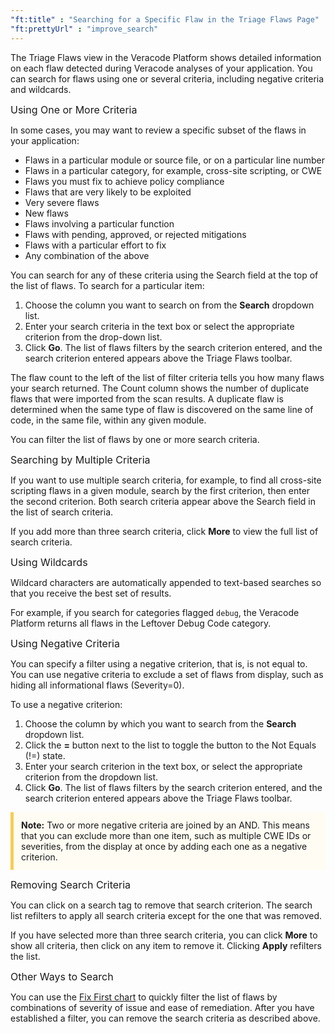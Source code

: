 ```yaml
---
"ft:title" : "Searching for a Specific Flaw in the Triage Flaws Page"
"ft:prettyUrl" : "improve_search"
---
```

The Triage Flaws view in the Veracode Platform shows detailed information on each flaw detected during Veracode analyses of your application. You can search for flaws using one or several criteria, including negative criteria and wildcards.

<p><span style="font-size: medium;">Using One or More Criteria</span></p>

In some cases, you may want to review a specific subset of the flaws in your application:

-   Flaws in a particular module or source file, or on a particular line number
-   Flaws in a particular category, for example, cross-site scripting, or CWE
-   Flaws you must fix to achieve policy compliance
-   Flaws that are very likely to be exploited
-   Very severe flaws
-   New flaws
-   Flaws involving a particular function
-   Flaws with pending, approved, or rejected mitigations
-   Flaws with a particular effort to fix
-   Any combination of the above

You can search for any of these criteria using the Search field at the top of the list of flaws. To search for a particular item:

1.  Choose the column you want to search on from the **Search** dropdown list.
2.  Enter your search criteria in the text box or select the appropriate criterion from the drop-down list.
3.  Click **Go**. The list of flaws filters by the search criterion entered, and the search criterion entered appears above the Triage Flaws toolbar.

The flaw count to the left of the list of filter criteria tells you how many flaws your search returned. The Count column shows the number of duplicate flaws that were imported from the scan results. A duplicate flaw is determined when the same type of flaw is discovered on the same line of code, in the same file, within any given module.

You can filter the list of flaws by one or more search criteria.

<p><span style="font-size: medium;">Searching by Multiple Criteria</span></p>

If you want to use multiple search criteria, for example, to find all cross-site scripting flaws in a given module, search by the first criterion, then enter the second criterion. Both search criteria appear above the Search field in the list of search criteria.

If you add more than three search criteria, click **More** to view the full list of search criteria.

<p><span style="font-size: medium;">Using Wildcards</span></p>

Wildcard characters are automatically appended to text-based searches so that you receive the best set of results.

For example, if you search for categories flagged `debug`, the Veracode Platform returns all flaws in the Leftover Debug Code category.

<p><span style="font-size: medium;">Using Negative Criteria</span></p>

You can specify a filter using a negative criterion, that is, is not equal to. You can use negative criteria to exclude a set of flaws from display, such as hiding all informational flaws \(Severity=0\).

To use a negative criterion:

1.  Choose the column by which you want to search from the **Search** dropdown list.
2.  Click the **=** button next to the list to toggle the button to the Not Equals \(!=\) state.
3.  Enter your search criterion in the text box, or select the appropriate criterion from the dropdown list.
4.  Click **Go**. The list of flaws filters by the search criterion entered, and the search criterion entered appears above the Triage Flaws toolbar.

<p style="background-color:#FFFCF3; padding: 12px; border-left: 5px solid #F7CD55;">
<b>Note:</b> Two or more negative criteria are joined by an AND. This means that you can exclude more than one item, such as multiple CWE IDs or severities, from the display at once by adding each one as a negative criterion.
</p>

<p><span style="font-size: medium;">Removing Search Criteria</span></p>

You can click on a search tag to remove that search criterion. The search list refilters to apply all search criteria except for the one that was removed.

If you have selected more than three search criteria, you can click **More** to show all criteria, then click on any item to remove it. Clicking **Apply** refilters the list.

<p><span style="font-size: medium;">Other Ways to Search</span></p>

You can use the [Fix First chart](https://docs.veracode.com/r/review_remediationplan) to quickly filter the list of flaws by combinations of severity of issue and ease of remediation. After you have established a filter, you can remove the search criteria as described above.


